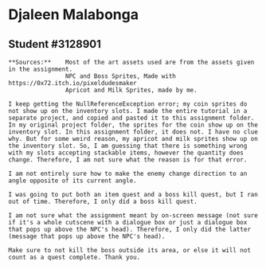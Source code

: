 # Djaleen Malabonga
## Student #3128901

    **Sources:**    Most of the art assets used are from the assets given in the assignment. 
                    NPC and Boss Sprites, Made with https://0x72.itch.io/pixeldudesmaker
                    Apricot and Milk Sprites, made by me.

    I keep getting the NullReferenceException error; my coin sprites do not show up on the inventory slots. I made the entire tutorial in a separate project, and copied and pasted it to this assignment folder. In my original project folder, the sprites for the coin show up on the inventory slot. In this assignment folder, it does not. I have no clue why. But for some weird reason, my apricot and milk sprites show up on the inventory slot. So, I am guessing that there is something wrong with my slots accepting stackable items, however the quantity does change. Therefore, I am not sure what the reason is for that error.

    I am not entirely sure how to make the enemy change direction to an angle opposite of its current angle.

    I was going to put both an item quest and a boss kill quest, but I ran out of time. Therefore, I only did a boss kill quest.

    I am not sure what the assignment meant by on-screen message (not sure if it's a whole cutscene with a dialogue box or just a dialogue box that pops up above the NPC's head). Therefore, I only did the latter (message that pops up above the NPC's head).

    Make sure to not kill the boss outside its area, or else it will not count as a quest complete. Thank you.
 
    
